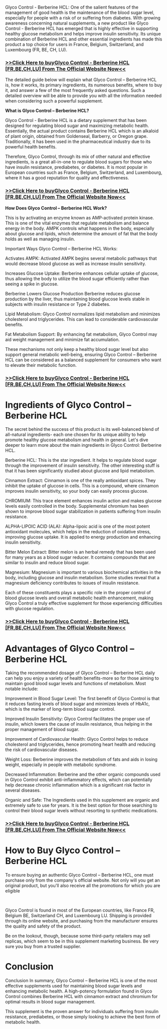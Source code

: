 <p>Glyco Control - Berberine HCL: One of the salient features of the management of good health is the maintenance of the blood sugar level, especially for people with a risk of or suffering from diabetes. With growing awareness concerning natural supplements, a new product like Glyco Control - Berberine HCL has emerged that is highly effective in supporting healthy glucose metabolism and helps improve insulin sensitivity. Its unique combination of Berberine HCL and other essential ingredients has made this product a top choice for users in France, Belgium, Switzerland, and Luxembourg (FR, BE, CH, LU).</p>
<h3><strong><a href="https://www.safnl.com/0z9q">&gt;&gt;Click Here to buy<span data-sheets-root="1">Glyco Control - Berberine HCL [FR,BE,CH,LU]</span> From The Official Website Now&lt;&lt;</a></strong></h3>
<p>The detailed guide below will explain what Glyco Control &ndash; Berberine HCL is, how it works, its primary ingredients, its numerous benefits, where to buy it, and answer a few of the most frequently asked questions. Such a detailed overview will be able to provide you with all the information needed when considering such a powerful supplement.</p>
<p><strong>What is Glyco Control &ndash; Berberine HCL?</strong></p>
<p>Glyco Control - Berberine HCL is a dietary supplement that has been designed for regulating blood sugar and maximizing metabolic health. Essentially, the actual product contains Berberine HCL which is an alkaloid of plant origin, obtained from Goldenseal, Barberry, or Oregon grape. Traditionally, it has been used in the pharmaceutical industry due to its powerful health benefits.</p>
<p>Therefore, Glyco Control, through its mix of other natural and effective ingredients, is a great all-in-one to regulate blood sugars for those who have insulin resistance, prediabetes, or diabetes. It is most popular in European countries such as France, Belgium, Switzerland, and Luxembourg, where it has a good reputation for quality and effectiveness.</p>
<h3><strong><a href="https://www.safnl.com/0z9q">&gt;&gt;Click Here to buy<span data-sheets-root="1">Glyco Control - Berberine HCL [FR,BE,CH,LU]</span>&nbsp;From The Official Website Now&lt;&lt;</a></strong></h3>
<p><strong>How Does Glyco Control &ndash; Berberine HCL Work?</strong></p>
<p>This is by activating an enzyme known as AMP-activated protein kinase. This is one of the vital enzymes that regulate metabolism and balance energy in the body. AMPK controls what happens in the body, especially about glucose and lipids, which determine the amount of fat that the body holds as well as managing insulin.</p>
<p>Important Ways Glyco Control &ndash; Berberine HCL Works:</p>
<p>Activates AMPK: Activated AMPK begins several metabolic pathways that would decrease blood glucose as well as increase insulin sensitivity.</p>
<p>Increases Glucose Uptake: Berberine enhances cellular uptake of glucose, thus allowing the body to utilize the blood sugar efficiently rather than seeing a spike in glucose.</p>
<p>Berberine Lowers Glucose Production Berberine reduces glucose production by the liver, thus maintaining blood glucose levels stable in subjects with insulin resistance or Type 2 diabetes.</p>
<p>Lipid Metabolism: Glyco Control normalizes lipid metabolism and minimizes cholesterol and triglycerides. This can lead to considerable cardiovascular benefits.</p>
<p>Fat Metabolism Support: By enhancing fat metabolism, Glyco Control may aid weight management and minimize fat accumulation.</p>
<p>These mechanisms not only keep a healthy blood sugar level but also support general metabolic well-being, ensuring Glyco Control &ndash; Berberine HCL can be considered as a balanced supplement for consumers who want to elevate their metabolic function.</p>
<h3><strong><a href="https://www.safnl.com/0z9q">&gt;&gt;Click Here to buy<span data-sheets-root="1">Glyco Control - Berberine HCL [FR,BE,CH,LU]</span>&nbsp;From The Official Website Now&lt;&lt;</a></strong></h3>
<h1>Ingredients of Glyco Control &ndash; Berberine HCL</h1>
<p>The secret behind the success of this product is its well-balanced blend of all-natural ingredients- each one chosen for its unique ability to help promote healthy glucose metabolism and health in general. Let's dive deeper to learn more about the main ingredients in Glyco Control: Berberine HCL.</p>
<p>Berberine HCL: This is the star ingredient. It helps to regulate blood sugar through the improvement of insulin sensitivity. The other interesting stuff is that it has been significantly studied about glucose and lipid metabolism.</p>
<p>Cinnamon Extract: Cinnamon is one of the really antioxidant spices. They inhibit the uptake of glucose in cells. This is a compound, where cinnamon improves insulin sensitivity, so your body can easily process glucose.</p>
<p>CHROMIUM: This trace element enhances insulin action and makes glucose levels easily controlled in the body. Supplemental chromium has been shown to improve blood sugar stabilization in patients suffering from insulin resistance.</p>
<p>ALPHA-LIPOIC ACID (ALA): Alpha-lipoic acid is one of the most potent antioxidant molecules, which helps in the reduction of oxidative stress, improving glucose uptake. It is applied to energy production and enhancing insulin sensitivity.</p>
<p>Bitter Melon Extract: Bitter melon is an herbal remedy that has been used for many years as a blood sugar reducer. It contains compounds that are similar to insulin and reduce blood sugar.</p>
<p>Magnesium: Magnesium is important to various biochemical activities in the body, including glucose and insulin metabolism. Some studies reveal that a magnesium deficiency contributes to issues of insulin resistance.</p>
<p>Each of these constituents plays a specific role in the proper control of blood glucose levels and overall metabolic health enhancement, making Glyco Control a truly effective supplement for those experiencing difficulties with glucose regulation.</p>
<h3><strong><a href="https://www.safnl.com/0z9q">&gt;&gt;Click Here to buy<span data-sheets-root="1">Glyco Control - Berberine HCL [FR,BE,CH,LU]</span>&nbsp;From The Official Website Now&lt;&lt;</a></strong></h3>
<h1>Advantages of Glyco Control &ndash; Berberine HCL</h1>
<p>Taking the recommended dosage of Glyco Control &ndash; Berberine HCL daily can help you enjoy a variety of health benefits-more so for those aiming to maintain good blood sugar levels and functions of metabolism. Most notable include:</p>
<p>Improvement in Blood Sugar Level: The first benefit of Glyco Control is that it reduces fasting levels of blood sugar and minimizes levels of HbA1c, which is the marker of long-term blood sugar control.</p>
<p>Improved Insulin Sensitivity: Glyco Control facilitates the proper use of insulin, which lowers the cause of insulin resistance, thus helping in the proper management of blood sugar.</p>
<p>Improvement of Cardiovascular Health: Glyco Control helps to reduce cholesterol and triglycerides, hence promoting heart health and reducing the risk of cardiovascular diseases.</p>
<p>Weight Loss: Berberine improves the metabolism of fats and aids in losing weight, especially in people with metabolic syndrome.</p>
<p>Decreased Inflammation: Berberine and the other organic compounds used in Glyco Control exhibit anti-inflammatory effects, which can potentially help decrease chronic inflammation which is a significant risk factor in several diseases.</p>
<p>Organic and Safe: The Ingredients used in this supplement are organic and extremely safe to use for years. It is the best option for those searching to control their blood sugar levels without resorting to synthetic medications.</p>
<h3><strong><a href="https://www.safnl.com/0z9q">&gt;&gt;Click Here to buy<span data-sheets-root="1">Glyco Control - Berberine HCL [FR,BE,CH,LU]</span>&nbsp;From The Official Website Now&lt;&lt;</a></strong></h3>
<h1>How to Buy Glyco Control &ndash; Berberine HCL</h1>
<p>To ensure buying an authentic Glyco Control &ndash; Berberine HCL, one must purchase only from the company's official website. Not only will you get an original product, but you'll also receive all the promotions for which you are eligible</p>
<p>&nbsp;</p>
<p>Glyco Control is found in most of the European countries, like France FR, Belgium BE, Switzerland CH, and Luxembourg LU. Shipping is provided through its online website, and purchasing from the manufacturer ensures the quality and safety of the product.</p>
<p>Be on the lookout, though, because some third-party retailers may sell replicas, which seem to be in this supplement marketing business. Be very sure you buy from a trusted supplier.</p>
<h1>Conclusion</h1>
<p>Conclusion In summary, Glyco Control &ndash; Berberine HCL is one of the most effective supplements used for maintaining blood sugar levels and enhancing metabolic health. A high-potency formulation found in Glyco Control combines Berberine HCL with cinnamon extract and chromium for optimal results in blood sugar management.</p>
<p>This supplement is the proven answer for individuals suffering from insulin resistance, prediabetes, or those simply looking to achieve the best form of metabolic health.</p>
<h1>&nbsp;</h1>
